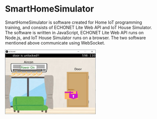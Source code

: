 # SmartHomeSimulator
SmartHomeSimulator is software created for Home IoT programming training, and consists of ECHONET Lite Web API and IoT House Simulator. The software is written in JavaScript, ECHONET Lite Web API runs on Node.js, and IoT House Simulator runs on a browser. The two software mentioned above communicate using WebSocket.

<img src="https://github.com/foobarbazfred/SmartHomeSimulator/blob/main/images/screen_iamge.png?raw=true" width=300>
